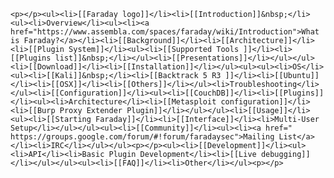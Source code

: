 `<p></p><ul><li>[[Faraday logo]]</li><li>[[Introduction]]&nbsp;</li><ul><li>Overview</li><ul><li><a href="https://www.assembla.com/spaces/faraday/wiki/Introduction">What is Faraday?</a></li><li>[[Background]]</li><li>[[Architecture]]</li><li>[[Plugin System]]</li><ul><li>[[Supported Tools ]]</li><li>[[Plugins list]]&nbsp;</li></ul><li>[[Presentations]]</li></ul></ul><li>[[Download]]</li><li>[[Installation]]</li></ul><ul><ul><li>OS</li><ul><li>[[Kali]]&nbsp;</li><li>[[Backtrack 5 R3 ]]</li><li>[[Ubuntu]]</li><li>[[OSX]]</li><li>[[Others]]</li></ul><li>Troubleshooting</li></ul><li>[[Configuration]]</li><ul><li>[[CouchDB]]</li><li>[[Plugins]]</li><ul><li>Architecture</li><li>[[Metasploit configuration]]</li><li>[[Burp Proxy Extender Plugin]]</li></ul></ul><li>[[Usage]]</li><ul><li>[[Starting Faraday]]</li><li>[[Interface]]</li><li>Multi-User Setup</li></ul></ul><ul><li>[[Community]]</li><ul><li><a href=" https://groups.google.com/forum/#!forum/faradaysec">Mailing List</a></li><li>IRC</li></ul></ul><p></p><ul><li>[[Development]]</li><ul><li>API</li><li>Basic Plugin Development</li><li>[[Live debugging]]</li></ul></ul><ul><li>[[FAQ]]</li><li>Other</li></ul><p></p>`